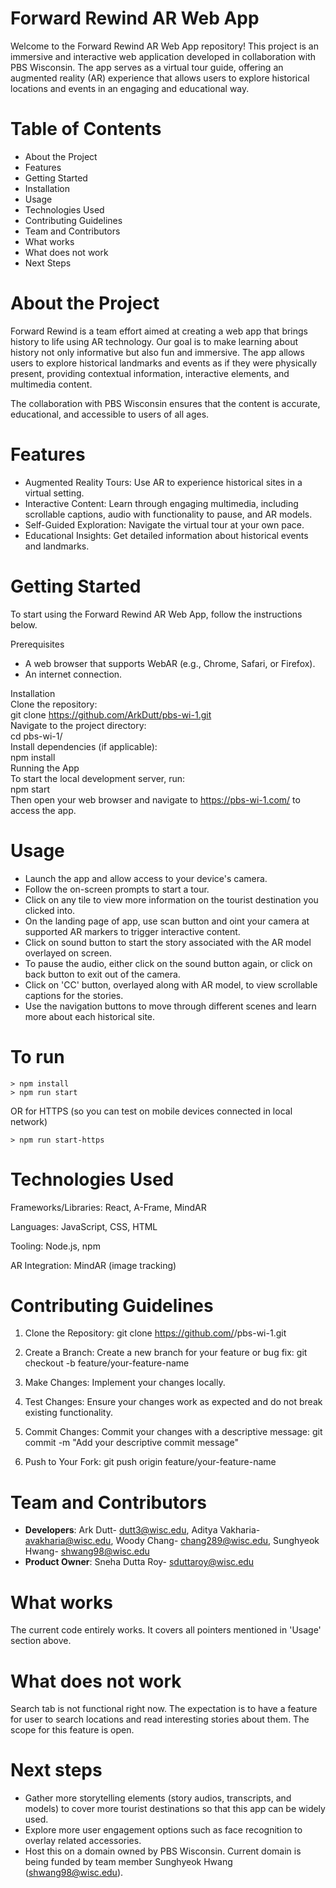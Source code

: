 # Forward Rewind AR Web App  
Welcome to the Forward Rewind AR Web App repository! This project is an immersive and interactive web application developed in collaboration with PBS Wisconsin. The app serves as a virtual tour guide, offering an augmented reality (AR) experience that allows users to explore historical locations and events in an engaging and educational way.

# Table of Contents
- About the Project
- Features
- Getting Started
- Installation
- Usage
- Technologies Used
- Contributing Guidelines
- Team and Contributors
- What works
- What does not work
- Next Steps

# About the Project  
Forward Rewind is a team effort aimed at creating a web app that brings history to life using AR technology. Our goal is to make learning about history not only informative but also fun and immersive. The app allows users to explore historical landmarks and events as if they were physically present, providing contextual information, interactive elements, and multimedia content.

The collaboration with PBS Wisconsin ensures that the content is accurate, educational, and accessible to users of all ages.

# Features
- Augmented Reality Tours: Use AR to experience historical sites in a virtual setting.
- Interactive Content: Learn through engaging multimedia, including scrollable captions, audio with functionality to pause, and AR models.
- Self-Guided Exploration: Navigate the virtual tour at your own pace.
- Educational Insights: Get detailed information about historical events and landmarks.


# Getting Started  
To start using the Forward Rewind AR Web App, follow the instructions below.

Prerequisites
- A web browser that supports WebAR (e.g., Chrome, Safari, or Firefox).
- An internet connection.

Installation  
Clone the repository:  
git clone https://github.com/ArkDutt/pbs-wi-1.git  
Navigate to the project directory:  
cd pbs-wi-1/  
Install dependencies (if applicable):  
npm install  
Running the App  
To start the local development server, run:  
npm start  
Then open your web browser and navigate to https://pbs-wi-1.com/ to access the app.  

# Usage  
- Launch the app and allow access to your device's camera.
- Follow the on-screen prompts to start a tour.
- Click on any tile to view more information on the tourist destination you clicked into.
- On the landing page of app, use scan button and oint your camera at supported AR markers to trigger interactive content.
- Click on sound button to start the story associated with the AR model overlayed on screen.
- To pause the audio, either click on the sound button again, or click on back button to exit out of the camera.
- Click on 'CC' button, overlayed along with AR model, to view scrollable captions for the stories.
- Use the navigation buttons to move through different scenes and learn more about each historical site.
  
# To run
```
> npm install
> npm run start
```

OR for HTTPS (so you can test on mobile devices connected in local network)
```
> npm run start-https
```

# Technologies Used
Frameworks/Libraries: React, A-Frame, MindAR

Languages: JavaScript, CSS, HTML

Tooling: Node.js, npm

AR Integration: MindAR (image tracking)

# Contributing Guidelines
1. Clone the Repository:
git clone https://github.com/<your-username>/pbs-wi-1.git

2. Create a Branch: Create a new branch for your feature or bug fix:
git checkout -b feature/your-feature-name

3. Make Changes: Implement your changes locally.

4. Test Changes: Ensure your changes work as expected and do not break existing functionality.

5. Commit Changes: Commit your changes with a descriptive message:
git commit -m "Add your descriptive commit message"

6. Push to Your Fork:
git push origin feature/your-feature-name

# Team and Contributors
- **Developers**:
  Ark Dutt- dutt3@wisc.edu,
  Aditya Vakharia- avakharia@wisc.edu,
  Woody Chang- chang289@wisc.edu,
  Sunghyeok Hwang- shwang98@wisc.edu
- **Product Owner**:
  Sneha Dutta Roy- sduttaroy@wisc.edu

# What works
The current code entirely works. It covers all pointers mentioned in 'Usage' section above.

# What does not work
Search tab is not functional right now. The expectation is to have a feature for user to search locations and read interesting stories  about them. The scope for this feature is open.

# Next steps
- Gather more storytelling elements (story audios, transcripts, and models) to cover more tourist destinations so that this app can be widely used.
- Explore more user engagement options such as face recognition to overlay related accessories.
- Host this on a domain owned by PBS Wisconsin. Current domain is being funded by team member Sunghyeok Hwang (shwang98@wisc.edu).

